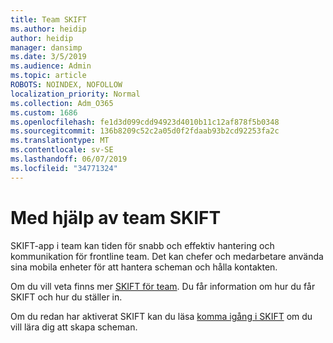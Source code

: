 ```yaml
---
title: Team SKIFT
ms.author: heidip
author: heidip
manager: dansimp
ms.date: 3/5/2019
ms.audience: Admin
ms.topic: article
ROBOTS: NOINDEX, NOFOLLOW
localization_priority: Normal
ms.collection: Adm_O365
ms.custom: 1686
ms.openlocfilehash: fe1d3d099cdd94923d4010b11c12af878f5b0348
ms.sourcegitcommit: 136b8209c52c2a05d0f2fdaab93b2cd92253fa2c
ms.translationtype: MT
ms.contentlocale: sv-SE
ms.lasthandoff: 06/07/2019
ms.locfileid: "34771324"
---
```

# <a name="using-teams-shifts"></a>Med hjälp av team SKIFT

SKIFT-app i team kan tiden för snabb och effektiv hantering och kommunikation för frontline team. Det kan chefer och medarbetare använda sina mobila enheter för att hantera scheman och hålla kontakten.

Om du vill veta finns mer [SKIFT för team](https://docs.microsoft.com/microsoftteams/expand-teams-across-your-org/shifts-for-teams-landing-page). Du får information om hur du får SKIFT och hur du ställer in.

Om du redan har aktiverat SKIFT kan du läsa [komma igång i SKIFT](https://support.office.com/article/get-started-in-shifts-5f3e30d8-1821-4904-be26-c3cd25a497d6) om du vill lära dig att skapa scheman.

